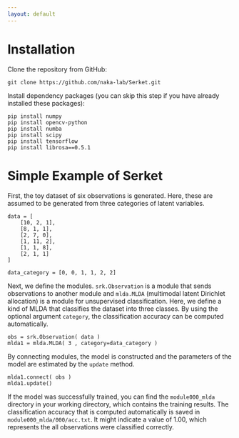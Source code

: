 ```yaml
---
layout: default
---
```

# Installation

Clone the repository from GitHub:

```
git clone https://github.com/naka-lab/Serket.git
```

Install dependency packages (you can skip this step if you have already installed these packages):

```
pip install numpy
pip install opencv-python
pip install numba
pip install scipy
pip install tensorflow
pip install librosa==0.5.1
```

# Simple Example of Serket

First, the toy dataset of six observations is generated.
Here, these are assumed to be generated from three categories of latent variables.
```
data = [
    [10, 2, 1],
    [8, 1, 1],
    [2, 7, 0],
    [1, 11, 2],
    [1, 1, 8],
    [2, 1, 1]
]

data_category = [0, 0, 1, 1, 2, 2]
```

Next, we define the modules.
`srk.Observation` is a module that sends observations to another module and `mlda.MLDA` (multimodal latent Dirichlet allocation) is a module for unsupervised classification.
Here, we define a kind of MLDA that classifies the dataset into three classes.
By using the optional argument `category`, the classification accuracy can be computed automatically.

```
obs = srk.Observation( data )
mlda1 = mlda.MLDA( 3 , category=data_category )
```

By connecting modules, the model is constructed and the parameters of the model are estimated by the `update` method.

```
mlda1.connect( obs )
mlda1.update()
```

If the model was successfully trained, you can find the `module000_mlda` directory in your working directory, which contains the training results.
The classification accuracy that is computed automatically is saved in `module000_mlda/000/acc.txt`.
It might indicate a value of 1.00, which represents the all observations were classified correctly.
